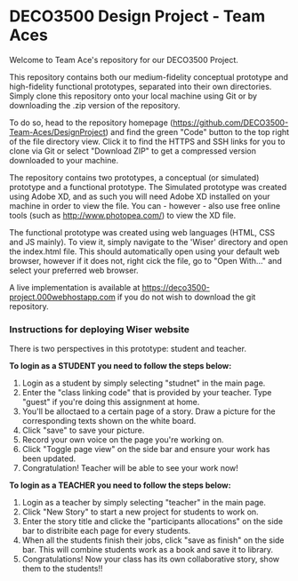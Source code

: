 # DECO3500 Design Project - Team Aces
Welcome to Team Ace's repository for our DECO3500 Project. 

This repository contains both our medium-fidelity conceptual prototype and high-fidelity functional prototypes, separated into their own directories. Simply clone this repository onto your local machine using Git or by downloading the .zip version of the repository.

To do so, head to the repository homepage (https://github.com/DECO3500-Team-Aces/DesignProject) and find the green "Code" button to the top right of the file directory view. Click it to find the HTTPS and SSH links for you to clone via Git or select "Download ZIP" to get a compressed version downloaded to your machine. 

The repository contains two prototypes, a conceptual (or simulated) prototype and a functional prototype. 
The Simulated prototype was created using Adobe XD, and as such you will need Adobe XD installed on your machine in order to view the file. You can - however - also use free online tools (such as http://www.photopea.com/) to view the XD file.

The functional prototype was created using web languages (HTML, CSS and JS mainly). To view it, simply navigate to the 'Wiser' directory and open the index.html file. This should automatically open using your default web browser, however if it does not, right cick the file, go to "Open With..." and select your preferred web browser. 

A live implementation is available at https://deco3500-project.000webhostapp.com if you do not wish to download the git repository.

### Instructions for deploying Wiser website
There is two perspectives in this prototype: student and teacher.

**To login as a **STUDENT** you need to follow the steps below:**
1. Login as a student by simply selecting "studnet" in the main page.
2. Enter the "class linking code" that is provided by your teacher. Type "guest" if you're doing this assignment at home.
3. You'll be alloctaed to a certain page of a story. Draw a picture for the corresponding texts shown on the white board.
4. Click "save" to save your picture.
5. Record your own voice on the page you're working on.
6. Click "Toggle page view" on the side bar and ensure your work has been updated.
7. Congratulation! Teacher will be able to see your work now!

**To login as a **TEACHER** you need to follow the steps below:**
1. Login as a teacher by simply selecting "teacher" in the main page.
2. Click "New Story" to start a new project for students to work on.
3. Enter the story title and clicke the "participants allocations" on the side bar to distribite each page for every students.
4. When all the students finish their jobs, click "save as finish" on the side bar. This will combine students work as a book and save it to library.
5. Congratulations! Now your class has its own collaborative story, show them to the students!!
